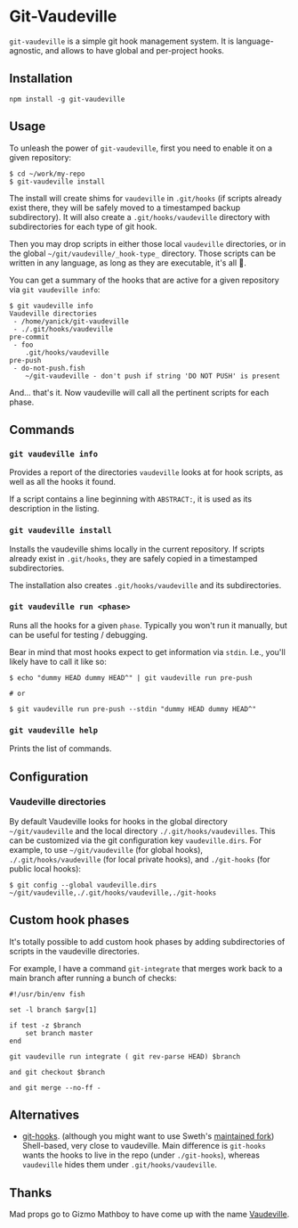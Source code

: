# Git-Vaudeville

`git-vaudeville` is a simple git hook management system. It is
language-agnostic, and allows to have global and per-project hooks.

## Installation

    npm install -g git-vaudeville

## Usage

To unleash the power of `git-vaudeville`, first you need
to enable it on a given repository:

```
$ cd ~/work/my-repo
$ git-vaudeville install
```

The install will create shims for `vaudeville` in `.git/hooks` (if scripts
already exist there, they will be safely moved to a timestamped backup
subdirectory). It will also create a `.git/hooks/vaudeville` directory
with subdirectories for each type of git hook.

Then you may drop scripts in either those local `vaudeville` directories,
or in the global `~/git/vaudeville/_hook-type_` directory. Those scripts can
be written in any language, as long as they are executable, it's all :100:.

You can get a summary of the hooks that are active for
a given repository via `git vaudeville info`:

```
$ git vaudeville info
Vaudeville directories
 - /home/yanick/git-vaudeville
 - ./.git/hooks/vaudeville
pre-commit
 - foo
    .git/hooks/vaudeville
pre-push
 - do-not-push.fish
    ~/git-vaudeville - don't push if string 'DO NOT PUSH' is present
```

And... that's it. Now vaudeville will call all the pertinent
scripts for each phase.

## Commands

### `git vaudeville info`

Provides a report of the directories `vaudeville` looks at
for hook scripts, as well as all the hooks it found.

If a script contains a line beginning with `ABSTRACT:`, it
is used as its description in the listing.

### `git vaudeville install`

Installs the vaudeville shims locally in the current repository.
If scripts already exist in `.git/hooks`, they are safely
copied in a timestamped subdirectories.

The installation also creates `.git/hooks/vaudeville` and its
subdirectories.

### `git vaudeville run <phase>`

Runs all the hooks for a given `phase`.
Typically you won't run it manually, but can be useful for testing /
debugging.

Bear in mind that most hooks expect to get information via `stdin`. I.e.,
you'll likely have to call it like so:

```
$ echo "dummy HEAD dummy HEAD^" | git vaudeville run pre-push

# or

$ git vaudeville run pre-push --stdin "dummy HEAD dummy HEAD^"
```

### `git vaudeville help`

Prints the list of commands.

## Configuration

### Vaudeville directories

By default Vaudeville looks for hooks in the global directory `~/git/vaudeville` and 
the local directory `./.git/hooks/vaudevilles`. This can be customized via the 
git configuration key `vaudeville.dirs`. For example, to use
`~/git/vaudeville` (for global hooks), `./.git/hooks/vaudeville` (for local
private hooks), and `./git-hooks` (for public local hooks):

```
$ git config --global vaudeville.dirs ~/git/vaudeville,./.git/hooks/vaudeville,./git-hooks
```
## Custom hook phases

It's totally possible to add custom hook phases by adding subdirectories of
scripts in the vaudeville directories.

For example, I have a command `git-integrate` that merges work back 
to a main branch after running a bunch of checks:

```
#!/usr/bin/env fish

set -l branch $argv[1]

if test -z $branch
    set branch master
end

git vaudeville run integrate ( git rev-parse HEAD) $branch

and git checkout $branch

and git merge --no-ff -
```




## Alternatives

- [git-hooks](https://github.com/icefox/git-hooks). (although
    you might want to use Sweth's [maintained
    fork](https://github.com/sweth/git-hooks))  Shell-based, very
    close to vaudeville. Main difference is `git-hooks` wants the
    hooks to live in the repo (under `./git-hooks`), whereas
    `vaudeville` hides them under `.git/hooks/vaudeville`.

## Thanks

Mad props go to Gizmo Mathboy to have come up with the name
[Vaudeville](https://twitter.com/gizmomathboy/status/1174495897532715008).

